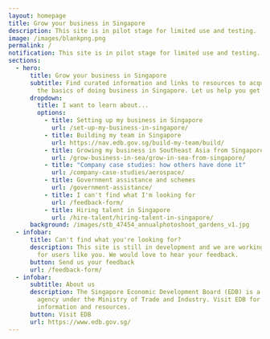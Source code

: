 ```yaml
---
layout: homepage
title: Grow your business in Singapore
description: This site is in pilot stage for limited use and testing.
image: /images/blankpng.png
permalink: /
notification: This site is in pilot stage for limited use and testing.
sections:
  - hero:
      title: Grow your business in Singapore
      subtitle: Find curated information and links to resources to acquaint you with
        the basics of doing business in Singapore. Let us help you get started.
      dropdown:
        title: I want to learn about...
        options:
          - title: Setting up my business in Singapore
            url: /set-up-my-business-in-singapore/
          - title: Building my team in Singapore
            url: https://nav.edb.gov.sg/build-my-team/build/
          - title: Growing my business in Southeast Asia from Singapore
            url: /grow-business-in-sea/grow-in-sea-from-singapore/
          - title: "Company case studies: how others have done it"
            url: /company-case-studies/aerospace/
          - title: Government assistance and schemes
            url: /government-assistance/
          - title: I can't find what I'm looking for
            url: /feedback-form/
          - title: Hiring talent in Singapore
            url: /hire-talent/hiring-talent-in-singapore/
      background: /images/stb_47454_annualphotoshoot_gardens_v1.jpg
  - infobar:
      title: Can't find what you're looking for?
      description: This site is still in development and we are working to improve it
        for users like you. We would love to hear your feedback.
      button: Send us your feedback
      url: /feedback-form/
  - infobar:
      subtitle: About us
      description: The Singapore Economic Development Board (EDB) is a government
        agency under the Ministry of Trade and Industry. Visit EDB for more
        information and resources.
      button: Visit EDB
      url: https://www.edb.gov.sg/
---
```


